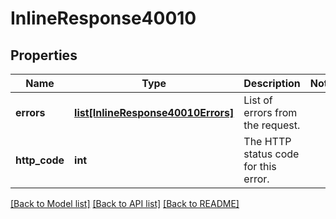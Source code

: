 # InlineResponse40010

## Properties
Name | Type | Description | Notes
------------ | ------------- | ------------- | -------------
**errors** | [**list[InlineResponse40010Errors]**](InlineResponse40010Errors.md) | List of errors from the request. | 
**http_code** | **int** | The HTTP status code for this error. | 

[[Back to Model list]](../README.md#documentation-for-models) [[Back to API list]](../README.md#documentation-for-api-endpoints) [[Back to README]](../README.md)

